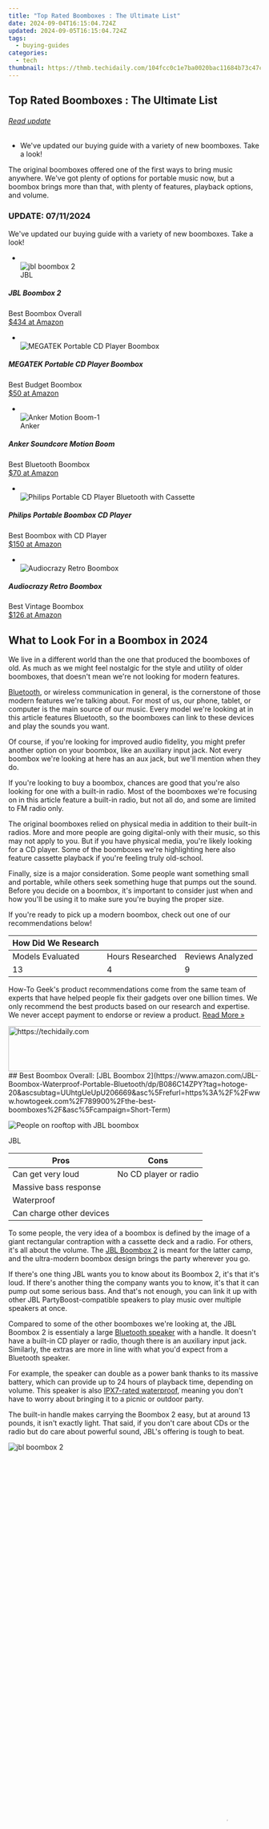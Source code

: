 ```yaml
---
title: "Top Rated Boomboxes : The Ultimate List"
date: 2024-09-04T16:15:04.724Z
updated: 2024-09-05T16:15:04.724Z
tags:
  - buying-guides
categories:
  - tech
thumbnail: https://thmb.techidaily.com/104fcc0c1e7ba0020bac11684b73c47c97661f3e4742e08d1374a286a48bed4c.jpg
---
```


## Top Rated Boomboxes : The Ultimate List

###### [Read update](https://driver-install.techidaily.com/quick-pc-boost-with-free-gb-memory-driver-for-windows/) 

* We've updated our buying guide with a variety of new boomboxes. Take a look!

 The original boomboxes offered one of the first ways to bring music anywhere. We've got plenty of options for portable music now, but a boombox brings more than that, with plenty of features, playback options, and volume.

###  UPDATE: 07/11/2024

 We've updated our buying guide with a variety of new boomboxes. Take a look!

* [](https://www.amazon.com/JBL-Boombox-Waterproof-Portable-Bluetooth/dp/B086C14ZPY?tag=hotoge-20&ascsubtag=UUhtgUeUpU206669&asc%5Frefurl=https%3A%2F%2Fwww.howtogeek.com%2F789900%2Fthe-best-boomboxes%2F&asc%5Fcampaign=Short-Term)  
![jbl boombox 2](https://static1.howtogeekimages.com/wordpress/wp-content/uploads/2023/09/jbl-boombox-2.png)  
JBL  
#####  JBL Boombox 2  
Best Boombox Overall  
[$434 at Amazon](https://www.amazon.com/JBL-Boombox-Waterproof-Portable-Bluetooth/dp/B086C14ZPY?tag=hotoge-20&ascsubtag=UUhtgUeUpU206669&asc%5Frefurl=https%3A%2F%2Fwww.howtogeek.com%2F789900%2Fthe-best-boomboxes%2F&asc%5Fcampaign=Short-Term)
* [](https://www.amazon.com/dp/B087F3GHSW/?tag=hotoge-20&ascsubtag=UUhtgUeUpU206669&asc%5Frefurl=https%3A%2F%2Fwww.howtogeek.com%2F789900%2Fthe-best-boomboxes%2F&asc%5Fcampaign=Short-Term)  
![MEGATEK Portable CD Player Boombox](https://static1.howtogeekimages.com/wordpress/wp-content/uploads/2024/07/megatek-portable-cd-player-boombox.png)  
#####  MEGATEK Portable CD Player Boombox  
Best Budget Boombox  
[$50 at Amazon](https://www.amazon.com/dp/B087F3GHSW/?tag=hotoge-20&ascsubtag=UUhtgUeUpU206669&asc%5Frefurl=https%3A%2F%2Fwww.howtogeek.com%2F789900%2Fthe-best-boomboxes%2F&asc%5Fcampaign=Short-Term)
* [](https://www.amazon.com/Soundcore-Titanium-Technology-Waterproof-Bluetooth/dp/B08LQNL42Z?tag=hotoge-20&ascsubtag=UUhtgUeUpU206669&asc%5Frefurl=https%3A%2F%2Fwww.howtogeek.com%2F789900%2Fthe-best-boomboxes%2F&asc%5Fcampaign=Short-Term)  
![Anker Motion Boom-1](https://static1.howtogeekimages.com/wordpress/wp-content/uploads/2023/09/anker-motion-boom-1.png)  
Anker  
#####  Anker Soundcore Motion Boom  
Best Bluetooth Boombox  
[$70 at Amazon](https://www.amazon.com/Soundcore-Titanium-Technology-Waterproof-Bluetooth/dp/B08LQNL42Z?tag=hotoge-20&ascsubtag=UUhtgUeUpU206669&asc%5Frefurl=https%3A%2F%2Fwww.howtogeek.com%2F789900%2Fthe-best-boomboxes%2F&asc%5Fcampaign=Short-Term)
* [](https://www.amazon.com/Portable-Bluetooth-Cassette-Powerful-Backlight/dp/B0BXBJ3P42?tag=hotoge-20&ascsubtag=UUhtgUeUpU206669&asc%5Frefurl=https%3A%2F%2Fwww.howtogeek.com%2F789900%2Fthe-best-boomboxes%2F&asc%5Fcampaign=Short-Term)  
![Philips Portable CD Player Bluetooth with Cassette](https://static1.howtogeekimages.com/wordpress/wp-content/uploads/2024/07/philips-portable-cd-player-bluetooth-with-cassette.png)  
#####  Philips Portable Boombox CD Player  
Best Boombox with CD Player  
[$150 at Amazon](https://www.amazon.com/Portable-Bluetooth-Cassette-Powerful-Backlight/dp/B0BXBJ3P42?tag=hotoge-20&ascsubtag=UUhtgUeUpU206669&asc%5Frefurl=https%3A%2F%2Fwww.howtogeek.com%2F789900%2Fthe-best-boomboxes%2F&asc%5Fcampaign=Short-Term)
* [](https://www.amazon.com/dp/B09P83CW7B/?tag=hotoge-20&ascsubtag=UUhtgUeUpU206669&asc%5Frefurl=https%3A%2F%2Fwww.howtogeek.com%2F789900%2Fthe-best-boomboxes%2F&asc%5Fcampaign=Short-Term)  
![Audiocrazy Retro Boombox](https://static1.howtogeekimages.com/wordpress/wp-content/uploads/2024/07/audiocrazy-retro-boombox.png)  
#####  Audiocrazy Retro Boombox  
Best Vintage Boombox  
[$126 at Amazon](https://www.amazon.com/dp/B09P83CW7B/?tag=hotoge-20&ascsubtag=UUhtgUeUpU206669&asc%5Frefurl=https%3A%2F%2Fwww.howtogeek.com%2F789900%2Fthe-best-boomboxes%2F&asc%5Fcampaign=Short-Term)

##  What to Look For in a Boombox in 2024

 We live in a different world than the one that produced the boomboxes of old. As much as we might feel nostalgic for the style and utility of older boomboxes, that doesn't mean we're not looking for modern features.

[Bluetooth](https://article-posts.techidaily.com/2024-approved-insta-to-tik-integration-masterclass/), or wireless communication in general, is the cornerstone of those modern features we're talking about. For most of us, our phone, tablet, or computer is the main source of our music. Every model we're looking at in this article features Bluetooth, so the boomboxes can link to these devices and play the sounds you want.

 Of course, if you're looking for improved audio fidelity, you might prefer another option on your boombox, like an auxiliary input jack. Not every boombox we're looking at here has an aux jack, but we'll mention when they do.

 If you're looking to buy a boombox, chances are good that you're also looking for one with a built-in radio. Most of the boomboxes we're focusing on in this article feature a built-in radio, but not all do, and some are limited to FM radio only.

 The original boomboxes relied on physical media in addition to their built-in radios. More and more people are going digital-only with their music, so this may not apply to you. But if you have physical media, you're likely looking for a CD player. Some of the boomboxes we're highlighting here also feature cassette playback if you're feeling truly old-school.

 Finally, size is a major consideration. Some people want something small and portable, while others seek something huge that pumps out the sound. Before you decide on a boombox, it's important to consider just when and how you'll be using it to make sure you're buying the proper size.

 If you're ready to pick up a modern boombox, check out one of our recommendations below!

| **How Did We Research** |                  |                  |
| ----------------------- | ---------------- | ---------------- |
| Models Evaluated        | Hours Researched | Reviews Analyzed |
| 13                      | 4                | 9                |

 How-To Geek's product recommendations come from the same team of experts that have helped people fix their gadgets over one billion times. We only recommend the best products based on our research and expertise. We never accept payment to endorse or review a product. [Read More »](https://win-howtos.techidaily.com/resolving-unresponsive-mousepad-problems-on-windows-systems-windows-7810/) 

<!-- affiliate ads begin -->
<a href="https://aligracehair.sjv.io/c/5597632/1880944/19272" target="_top" id="1880944">
  <img src="//a.impactradius-go.com/display-ad/19272-1880944" border="0" alt="https://techidaily.com" width="728" height="90"/>
</a>
<img height="0" width="0" src="https://aligracehair.sjv.io/i/5597632/1880944/19272" style="position:absolute;visibility:hidden;" border="0" />
<!-- affiliate ads end -->
##  Best Boombox Overall: [JBL Boombox 2](https://www.amazon.com/JBL-Boombox-Waterproof-Portable-Bluetooth/dp/B086C14ZPY?tag=hotoge-20&ascsubtag=UUhtgUeUpU206669&asc%5Frefurl=https%3A%2F%2Fwww.howtogeek.com%2F789900%2Fthe-best-boomboxes%2F&asc%5Fcampaign=Short-Term) 

![People on rooftop with JBL boombox](https://static1.howtogeekimages.com/wordpress/wp-content/uploads/2022/03/jbl-boombox-2.jpg) 

JBL

| Pros                     | Cons                  |
| ------------------------ | --------------------- |
| Can get very loud        | No CD player or radio |
| Massive bass response    |                       |
| Waterproof               |                       |
| Can charge other devices |                       |

 To some people, the very idea of a boombox is defined by the image of a giant rectangular contraption with a cassette deck and a radio. For others, it's all about the volume. The [JBL Boombox 2](https://www.amazon.com/JBL-Boombox-Waterproof-Portable-Bluetooth/dp/B086C14ZPY?tag=hotoge-20&ascsubtag=UUhtgUeUpU206669&asc%5Frefurl=https%3A%2F%2Fwww.howtogeek.com%2F789900%2Fthe-best-boomboxes%2F&asc%5Fcampaign=Short-Term) is meant for the latter camp, and the ultra-modern boombox design brings the party wherever you go.

 If there's one thing JBL wants you to know about its Boombox 2, it's that it's loud. If there's another thing the company wants you to know, it's that it can pump out some serious bass. And that's not enough, you can link it up with other JBL PartyBoost-compatible speakers to play music over multiple speakers at once.

 Compared to some of the other boomboxes we're looking at, the JBL Boombox 2 is essentialy a large [Bluetooth speaker](https://extra-support.techidaily.com/new-photo-perfection-highest-rated-phone-tripods/) with a handle. It doesn't have a built-in CD player or radio, though there is an auxiliary input jack. Similarly, the extras are more in line with what you'd expect from a Bluetooth speaker.

 For example, the speaker can double as a power bank thanks to its massive battery, which can provide up to 24 hours of playback time, depending on volume. This speaker is also [IPX7-rated waterproof](https://android-pokemon-go.techidaily.com/in-2024-how-pgsharp-save-you-from-ban-while-spoofing-pokemon-go-on-tecno-pop-8-drfone-by-drfone-virtual-android/), meaning you don't have to worry about bringing it to a picnic or outdoor party.

 The built-in handle makes carrying the Boombox 2 easy, but at around 13 pounds, it isn't exactly light. That said, if you don't care about CDs or the radio but do care about powerful sound, JBL's offering is tough to beat.

![jbl boombox 2](https://static1.howtogeekimages.com/wordpress/wp-content/uploads/2023/09/jbl-boombox-2.png) 

<!-- affiliate ads begin -->
<span id="1531882">
					<video width="864" height="1536" style="cursor:pointer"
           poster="//a.impactradius-go.com/display-clicktoplayimage/1531882.png"
           onclick="if(!this.playClicked){this.play();this.setAttribute('controls',true);this.playClicked=true;}">
	   <source src="//a.impactradius-go.com/display-ad/16446-1531882">
	   <img src="//a.impactradius-go.com/display-clicktoplayimage/1531882.png" style="border: none; height: 100%; width: 100%; object-fit: contain">
	</video>
	<div style="width:540px;text-align:center"><a href="javascript:window.open(decodeURIComponent('https%3A%2F%2Flaganoo.pxf.io%2Fc%2F5597632%2F1531882%2F16446'), '_blank');void(0);">Click here</a></div>
</span>
<img height="0" width="0" src="https://imp.pxf.io/i/5597632/1531882/16446" style="position:absolute;visibility:hidden;" border="0" />
<!-- affiliate ads end -->
![](https://static1.howtogeekimages.com/wordpresshttps://static0.howtogeekimages.com/wordpress/wp-content/uploads/2024/01/htg-best-of-2024-1.png) 

Best Boombox Overall

#####  JBL Boombox 2

$434 $500 Save $66 

The JBL Boombox 2 has the heart of a Bluetooth speaker and the style of a boombox, bringing the two together to create the ultimate modern boombox.

[$434 at Amazon](https://www.amazon.com/JBL-Boombox-Waterproof-Portable-Bluetooth/dp/B086C14ZPY?tag=hotoge-20&ascsubtag=UUhtgUeUpU206669&asc%5Frefurl=https%3A%2F%2Fwww.howtogeek.com%2F789900%2Fthe-best-boomboxes%2F&asc%5Fcampaign=Short-Term) 

<!-- affiliate ads begin -->
<a href="https://imp.i110150.net/c/5597632/798161/11305" target="_top" id="798161">
  <img src="//a.impactradius-go.com/display-ad/11305-798161" border="0" alt="https://techidaily.com" width="728" height="90"/>
</a>
<img height="0" width="0" src="https://imp.i110150.net/i/5597632/798161/11305" style="position:absolute;visibility:hidden;" border="0" />
<!-- affiliate ads end -->
##  Best Budget Boombox: [MEGATEK Portable CD Player Boombox with FM Radio, Bluetooth, and USB Port](https://www.amazon.com/dp/B087F3GHSW/?tag=hotoge-20&ascsubtag=UUhtgUeUpU206669&asc%5Frefurl=https%3A%2F%2Fwww.howtogeek.com%2F789900%2Fthe-best-boomboxes%2F&asc%5Fcampaign=Short-Term) 

[](https://www.amazon.com/dp/B087F3GHSW/?tag=hotoge-20&ascsubtag=UUhtgUeUpU206669&asc%5Frefurl=https%3A%2F%2Fwww.howtogeek.com%2F789900%2Fthe-best-boomboxes%2F&asc%5Fcampaign=Short-Term)

[![MEGATEK Portable CD Player Boombox](https://static1.howtogeekimages.com/wordpress/wp-content/uploads/2024/07/megatek-portable-cd-player-boombox.jpg)](https://www.amazon.com/dp/B087F3GHSW/?tag=hotoge-20&ascsubtag=UUhtgUeUpU206669&asc%5Frefurl=https%3A%2F%2Fwww.howtogeek.com%2F789900%2Fthe-best-boomboxes%2F&asc%5Fcampaign=Short-Term)

<!-- affiliate ads begin -->
<a href="https://aligracehair.sjv.io/c/5597632/2012434/19272" target="_top" id="2012434">
  <img src="//a.impactradius-go.com/display-ad/19272-2012434" border="0" alt="https://techidaily.com" width="728" height="90"/>
</a>
<img height="0" width="0" src="https://aligracehair.sjv.io/i/5597632/2012434/19272" style="position:absolute;visibility:hidden;" border="0" />
<!-- affiliate ads end -->
[](https://www.amazon.com/dp/B087F3GHSW/?tag=hotoge-20&ascsubtag=UUhtgUeUpU206669&asc%5Frefurl=https%3A%2F%2Fwww.howtogeek.com%2F789900%2Fthe-best-boomboxes%2F&asc%5Fcampaign=Short-Term) 

| Pros                               | Cons                     |
| ---------------------------------- | ------------------------ |
| Packed with features for the price | Radio limited to FM only |
| Features five onboard EQ options   |                          |
| Comes in three color varieties     |                          |

 While parts have generally come down in price over the years, the sheer feature sets packed into budget boomboxes have grown in the past few years. For example, the [MEGATEK Portable CD Player Boombox](https://www.amazon.com/dp/B087F3GHSW/?tag=hotoge-20&ascsubtag=UUhtgUeUpU206669&asc%5Frefurl=https%3A%2F%2Fwww.howtogeek.com%2F789900%2Fthe-best-boomboxes%2F&asc%5Fcampaign=Short-Term) features typical boombox mainstays, but also several other useful ways to connect and listen.

 To start, you get a CD player and FM radio, both key features of a more traditional boombox. While the radio's FM limitation is somewhat disappointing, the CD player makes up for it. This model can also play MP3 CDs, which lets you pack much more music onto a single disc, perfect for playlists or even audiobooks.

 That said, if you prefer more modern forms of connectivity, you’ll find them here as well. The boombox features Bluetooth input, letting you pair your phone or another device. It also features USB playback, letting you easily play media from a flash drive. The boombox also features an aux-in for wired connectivity.

 This is a smaller, more portable boombox, meaning the speakers are three inches in diameter. Still, they’re stereo, and you get a built-in EQ with five presets to tune the music to your liking. The MEGATEK also features a headphone out port.

 For power, you’ll need three [C batteries](https://www.amazon.com/AmazonBasics-Rechargeable-Batteries-5000mAh-4-Pack/dp/B07PHCVSSS?th=1&tag=hotoge-20&ascsubtag=UUhtgUeUpU206669&asc%5Frefurl=https%3A%2F%2Fwww.howtogeek.com%2F789900%2Fthe-best-boomboxes%2F&asc%5Fcampaign=Short-Term), or you can plug in the included AC cable. The MEGATEK Portable CD Player Boombox comes in three colors: black, [Blue Jay](https://www.amazon.com/dp/B0BHQT1D1P/?tag=hotoge-20&ascsubtag=UUhtgUeUpU206669&asc%5Frefurl=https%3A%2F%2Fwww.howtogeek.com%2F789900%2Fthe-best-boomboxes%2F&asc%5Fcampaign=Short-Term), and [Cherry](https://www.amazon.com/dp/B09XDTBN3P/?tag=hotoge-20&ascsubtag=UUhtgUeUpU206669&asc%5Frefurl=https%3A%2F%2Fwww.howtogeek.com%2F789900%2Fthe-best-boomboxes%2F&asc%5Fcampaign=Short-Term).

![MEGATEK Portable CD Player Boombox](https://static1.howtogeekimages.com/wordpress/wp-content/uploads/2024/07/megatek-portable-cd-player-boombox.png) 

![](https://static1.howtogeekimages.com/wordpresshttps://static0.howtogeekimages.com/wordpress/wp-content/uploads/2024/01/htg-best-of-2024-1.png) 

Best Budget Boombox

#####  MEGATEK Portable CD Player Boombox

$50 $60 Save $10 

The MEGATEK Portable CD Player Boombox is packed with features considering the bargain price, complete with a CD player, FM radio, Bluetooth, and USB playback. Plus, it features five onboard EQ presets and comes in three different colors.

[$50 at Amazon](https://www.amazon.com/dp/B087F3GHSW/?tag=hotoge-20&ascsubtag=UUhtgUeUpU206669&asc%5Frefurl=https%3A%2F%2Fwww.howtogeek.com%2F789900%2Fthe-best-boomboxes%2F&asc%5Fcampaign=Short-Term) 

##  Best Bluetooth Boombox: [Anker Soundcore Motion Boom](https://www.amazon.com/Soundcore-Titanium-Technology-Waterproof-Bluetooth/dp/B08LQNL42Z?tag=hotoge-20&ascsubtag=UUhtgUeUpU206669&asc%5Frefurl=https%3A%2F%2Fwww.howtogeek.com%2F789900%2Fthe-best-boomboxes%2F&asc%5Fcampaign=Short-Term) 

![Anker Soundcore on top of rock](https://static1.howtogeekimages.com/wordpress/wp-content/uploads/2022/03/anker-soundcore.jpg) 

Anker

| Pros                          | Cons                                       |
| ----------------------------- | ------------------------------------------ |
| Spacious stereo sound         | Smaller size means a somewhat lower volume |
| Excellent bass response       |                                            |
| Waterproof and floats         |                                            |
| Lightweight and easy to carry |                                            |

 If you like the idea of a modern-style boombox, like our best overall pick, but don't want to pay the premium price, the [Anker Soundcore Motion Boom](https://www.amazon.com/Soundcore-Titanium-Technology-Waterproof-Bluetooth/dp/B08LQNL42Z?tag=hotoge-20&ascsubtag=UUhtgUeUpU206669&asc%5Frefurl=https%3A%2F%2Fwww.howtogeek.com%2F789900%2Fthe-best-boomboxes%2F&asc%5Fcampaign=Short-Term) is a fantastic alternative. It offers much of the same potential for volume and room-shaking bass but at a price that's much easier to swallow.

 Like the [JBL Boombox 2](https://www.amazon.com/JBL-Boombox-Waterproof-Portable-Bluetooth/dp/B086C14ZPY?tag=hotoge-20&ascsubtag=UUhtgUeUpU206669&asc%5Frefurl=https%3A%2F%2Fwww.howtogeek.com%2F789900%2Fthe-best-boomboxes%2F&asc%5Fcampaign=Short-Term), the Anker Soundcore Motion Boom is a boombox evolved from a Bluetooth speaker. In addition to stereo sound, Anker boasts that this speaker's titanium driver diaphragm provides bass you can feel and clarity up to frequencies that you can't even hear.

 The Anker Soundcore Motion Boom is meant to go anywhere with you, thanks to its IPX7-rated waterproof design. This speaker will also float, meaning you can feel safe when you bring it to a pool party, even if the boombox happens to take a dive.

 You can make sure that the party keeps going, too. Anker claims that the 10,000 mAh battery in the Soundcore Motion Boom can keep the music playing for up to 24 hours. This will vary with volume, but it's still impressive.

 While this is a smaller speaker than JBL's similar boombox, that also means it's significantly lighter. At a little over four pounds, it's easy to carry wherever you may be headed. If you're looking for a quality boombox that doesn't have a CD player, Anker's option is one of your best bets that won't break the bank.

![Anker Motion Boom-1](https://static1.howtogeekimages.com/wordpress/wp-content/uploads/2023/09/anker-motion-boom-1.png) 

![](https://static1.howtogeekimages.com/wordpresshttps://static0.howtogeekimages.com/wordpress/wp-content/uploads/2024/01/htg-best-of-2024-1.png) 

<!-- affiliate ads begin -->
<span id="1983473">
					<video width="576" height="240" style="cursor:pointer"
           poster="//a.impactradius-go.com/display-clicktoplayimage/1983473.png"
           onclick="if(!this.playClicked){this.play();this.setAttribute('controls',true);this.playClicked=true;}">
	   <source src="//a.impactradius-go.com/display-ad/22993-1983473">
	   <img src="//a.impactradius-go.com/display-clicktoplayimage/1983473.png" style="border: none; height: 100%; width: 100%; object-fit: contain">
	</video>
	<div style="width:360px;text-align:center"><a href="javascript:window.open(decodeURIComponent('https%3A%2F%2Fhomestyler.sjv.io%2Fc%2F5597632%2F1983473%2F22993'), '_blank');void(0);">Click here</a></div>
</span>
<img height="0" width="0" src="https://imp.pxf.io/i/5597632/1983473/22993" style="position:absolute;visibility:hidden;" border="0" />
<!-- affiliate ads end -->
Best Bluetooth Boombox

#####  Anker Soundcore Motion Boom

$70 $110 Save $40 

The Anker Soundcore Motion Boom offers the same build and functions as more expensive Bluetooth boomboxes in a lower-priced package that's still packed with features.

[$70 at Amazon](https://www.amazon.com/Soundcore-Titanium-Technology-Waterproof-Bluetooth/dp/B08LQNL42Z?tag=hotoge-20&ascsubtag=UUhtgUeUpU206669&asc%5Frefurl=https%3A%2F%2Fwww.howtogeek.com%2F789900%2Fthe-best-boomboxes%2F&asc%5Fcampaign=Short-Term) 

##  Best Boombox with CD Player: [Philips Portable CD Player Bluetooth Boombox with Cassette](https://www.amazon.com/Portable-Bluetooth-Cassette-Powerful-Backlight/dp/B0BXBJ3P42/?tag=hotoge-20&ascsubtag=UUhtgUeUpU206669&asc%5Frefurl=https%3A%2F%2Fwww.howtogeek.com%2F789900%2Fthe-best-boomboxes%2F&asc%5Fcampaign=Short-Term) 

[](https://www.amazon.com/Portable-Bluetooth-Cassette-Powerful-Backlight/dp/B0BXBJ3P42/?tag=hotoge-20&ascsubtag=UUhtgUeUpU206669&asc%5Frefurl=https%3A%2F%2Fwww.howtogeek.com%2F789900%2Fthe-best-boomboxes%2F&asc%5Fcampaign=Short-Term)

[![Philips Portable CD Player Bluetooth with Cassette](https://static1.howtogeekimages.com/wordpress/wp-content/uploads/2024/07/philips-portable-cd-player-bluetooth-with-cassette.jpg)](https://www.amazon.com/Portable-Bluetooth-Cassette-Powerful-Backlight/dp/B0BXBJ3P42/?tag=hotoge-20&ascsubtag=UUhtgUeUpU206669&asc%5Frefurl=https%3A%2F%2Fwww.howtogeek.com%2F789900%2Fthe-best-boomboxes%2F&asc%5Fcampaign=Short-Term)

<!-- affiliate ads begin -->
<span id="1975503">
					<video width="128" height="480" style="cursor:pointer"
           poster="//a.impactradius-go.com/display-clicktoplayimage/1975503.png"
           onclick="if(!this.playClicked){this.play();this.setAttribute('controls',true);this.playClicked=true;}">
	   <source src="//a.impactradius-go.com/display-ad/22993-1975503">
	   <img src="//a.impactradius-go.com/display-clicktoplayimage/1975503.png" style="border: none; height: 100%; width: 100%; object-fit: contain">
	</video>
	<div style="width:80px;text-align:center"><a href="javascript:window.open(decodeURIComponent('https%3A%2F%2Fhomestyler.sjv.io%2Fc%2F5597632%2F1975503%2F22993'), '_blank');void(0);">Click here</a></div>
</span>
<img height="0" width="0" src="https://imp.pxf.io/i/5597632/1975503/22993" style="position:absolute;visibility:hidden;" border="0" />
<!-- affiliate ads end -->
[](https://www.amazon.com/Portable-Bluetooth-Cassette-Powerful-Backlight/dp/B0BXBJ3P42/?tag=hotoge-20&ascsubtag=UUhtgUeUpU206669&asc%5Frefurl=https%3A%2F%2Fwww.howtogeek.com%2F789900%2Fthe-best-boomboxes%2F&asc%5Fcampaign=Short-Term) 

| Pros                                 | Cons             |
| ------------------------------------ | ---------------- |
| Features CD player and cassette deck | No USB recording |
| Bluetooth and USB playback support   |                  |
| Bass boost for increased low end     |                  |
| Included remote is useful            |                  |

 Philips may not be the first name that comes to mind when you imagine a boombox, but the company has been making them since the 1970s. While the form factor hasn't changed much, the style and features of the [Philips Portable CD Player](https://www.amazon.com/Portable-Bluetooth-Cassette-Powerful-Backlight/dp/B0BXBJ3P42/?tag=hotoge-20&ascsubtag=UUhtgUeUpU206669&asc%5Frefurl=https%3A%2F%2Fwww.howtogeek.com%2F789900%2Fthe-best-boomboxes%2F&asc%5Fcampaign=Short-Term) show how far the humble boombox has come over the years.

 As a glance at the front reveals, the Philips offers nearly anything you'll likely look for in a modern boombox. You have the advertised CD player, but also a built-in cassette deck and FM radio, complete with 30 memory presets. Beyond these traditional features, you'll find some more modern touches as well.

 Like many boomboxes available these days, the Philips features a USB port for playing back files from portable storage, with a maximum supported capacity of 128GB. You also get Bluetooth connectivity for playing music from your phone, tablet, or computer. In a feature you won't find in every boombox, this model has a remote to let you skip songs and adjust volume without standing next to the controls.

 For connecting players that don't have Bluetooth, you get a 3.5mm auxiliary input jack, and Philips even included a cable. You also get another 3.5mm jack for the headphone output. That said, don't forget about the speakers built into the boombox when you want to crank the volume, complete with a bass boost to enhance the low end.

 If you want to keep the Philips Portable CD Player portable, you'll need six [D batteries](https://www.amazon.com/Amazon-Basics-All-Purpose-Alkaline-Batteries/dp/B00MH4QKP6?tag=hotoge-20&ascsubtag=UUhtgUeUpU206669&asc%5Frefurl=https%3A%2F%2Fwww.howtogeek.com%2F789900%2Fthe-best-boomboxes%2F&asc%5Fcampaign=Short-Term). That said, for home listening, you can plug into AC power, but you'll still need a single AAA battery for the remote. The boombox is available in black/blue or black/red color options.

![Philips Portable CD Player Bluetooth with Cassette](https://static1.howtogeekimages.com/wordpress/wp-content/uploads/2024/07/philips-portable-cd-player-bluetooth-with-cassette.png) 

<!-- affiliate ads begin -->
<span id="1936838">
					<video width="374" height="48" style="cursor:pointer"
           poster="//a.impactradius-go.com/display-clicktoplayimage/1936838.png"
           onclick="if(!this.playClicked){this.play();this.setAttribute('controls',true);this.playClicked=true;}">
	   <source src="//a.impactradius-go.com/display-ad/18409-1936838">
	   <img src="//a.impactradius-go.com/display-clicktoplayimage/1936838.png" style="border: none; height: 100%; width: 100%; object-fit: contain">
	</video>
	<div style="width:234px;text-align:center"><a href="javascript:window.open(decodeURIComponent('https%3A%2F%2Fcoinrule.sjv.io%2Fc%2F5597632%2F1936838%2F18409'), '_blank');void(0);">Click here</a></div>
</span>
<img height="0" width="0" src="https://imp.pxf.io/i/5597632/1936838/18409" style="position:absolute;visibility:hidden;" border="0" />
<!-- affiliate ads end -->
![](https://static1.howtogeekimages.com/wordpresshttps://static0.howtogeekimages.com/wordpress/wp-content/uploads/2024/01/htg-best-of-2024-1.png) 

<!-- affiliate ads begin -->
<a href="https://appsumo.8odi.net/c/5597632/2118320/7443" target="_top" id="2118320">
  <img src="//a.impactradius-go.com/display-ad/7443-2118320" border="0" alt="https://techidaily.com" width="728" height="90"/>
</a>
<img height="0" width="0" src="https://appsumo.8odi.net/i/5597632/2118320/7443" style="position:absolute;visibility:hidden;" border="0" />
<!-- affiliate ads end -->
Best Boombox with CD Player

#####  Philips Portable Boombox CD Player

$150 $165 Save $15 

The Philips Portable CD Player Boombox takes the company's years of experience with the boombox format and adds plenty of modern connectivity and features. Playback from CD, cassette, USB, or Bluetooth, all while kicking back and controlling everything with the included remote.  
  
[$150 at Amazon](https://www.amazon.com/Portable-Bluetooth-Cassette-Powerful-Backlight/dp/B0BXBJ3P42?tag=hotoge-20&ascsubtag=UUhtgUeUpU206669&asc%5Frefurl=https%3A%2F%2Fwww.howtogeek.com%2F789900%2Fthe-best-boomboxes%2F&asc%5Fcampaign=Short-Term) 

##  Best Vintage Boombox: [Audiocrazy Retro Boombox](https://www.amazon.com/dp/B09P83CW7B/?tag=hotoge-20&ascsubtag=UUhtgUeUpU206669&asc%5Frefurl=https%3A%2F%2Fwww.howtogeek.com%2F789900%2Fthe-best-boomboxes%2F&asc%5Fcampaign=Short-Term) 

[](https://www.amazon.com/dp/B09P83CW7B/?tag=hotoge-20&ascsubtag=UUhtgUeUpU206669&asc%5Frefurl=https%3A%2F%2Fwww.howtogeek.com%2F789900%2Fthe-best-boomboxes%2F&asc%5Fcampaign=Short-Term)

[![Audiocrazy Retro Boombox](https://static1.howtogeekimages.com/wordpress/wp-content/uploads/2024/07/audiocrazy-retro-boombox.jpg)](https://www.amazon.com/dp/B09P83CW7B/?tag=hotoge-20&ascsubtag=UUhtgUeUpU206669&asc%5Frefurl=https%3A%2F%2Fwww.howtogeek.com%2F789900%2Fthe-best-boomboxes%2F&asc%5Fcampaign=Short-Term)

[](https://www.amazon.com/dp/B09P83CW7B/?tag=hotoge-20&ascsubtag=UUhtgUeUpU206669&asc%5Frefurl=https%3A%2F%2Fwww.howtogeek.com%2F789900%2Fthe-best-boomboxes%2F&asc%5Fcampaign=Short-Term) 

| Pros                                          | Cons         |
| --------------------------------------------- | ------------ |
| Great throwback aesthetic                     | No CD player |
| Onboard cassette deck lets you create mixtape |              |
| Records to USB or cassette                    |              |
| Comes with a rechargeable battery             |              |

 If you don't think the other boomboxes on this list look _quite_ right, you may have a specific aesthetic in mind. In that case, you might like the [Audiocrazy Retro Boombox](https://www.amazon.com/dp/B09P83CW7B/?tag=hotoge-20&ascsubtag=UUhtgUeUpU206669&asc%5Frefurl=https%3A%2F%2Fwww.howtogeek.com%2F789900%2Fthe-best-boomboxes%2F&asc%5Fcampaign=Short-Term), which is inspired by boomboxes of yesteryear but also comes with smart modern connectivity.

 From the slide-style radio dial to the big, plastic, chunky buttons on top, this boombox is dripping with vintage style. Audiocrazy has even added features you’d typically never expect to see on a boombox, like old-school VU meters instead of LED lights showing the playback volume.

 The radio we’ve already mentioned, but what would a retro boombox be without a cassette deck? Don’t worry, you get one here, as well as a 3.5mm auxiliary input. If you’ve got a bunch of music files to play, the boombox supports playback from USB drives, or you can pair your phone via Bluetooth and listen that way.

 Interestingly enough, the Audiocrazy has rather flexible routing when it comes to recording. You can record from the onboard tape deck or radio to USB for ease of digital capture. On the other hand, if you’d rather travel a bit back in time, you can record from USB or Bluetooth directly onto the cassette deck to make your own mixtapes.

 When it comes to power, Audiocrazy’s Retro Boombox offers plenty of options. It comes with a 2,500mAh rechargeable battery, but you can also supply your own batteries as backups. If you’re using the boombox at home or anywhere else near a handy outlet, you can also plug it in with the included AC power plug.

![Audiocrazy Retro Boombox](https://static1.howtogeekimages.com/wordpress/wp-content/uploads/2024/07/audiocrazy-retro-boombox.png) 

<!-- affiliate ads begin -->
<a href="https://appsumo.8odi.net/c/5597632/2037475/7443" target="_top" id="2037475">
  <img src="//a.impactradius-go.com/display-ad/7443-2037475" border="0" alt="https://techidaily.com" width="728" height="90"/>
</a>
<img height="0" width="0" src="https://appsumo.8odi.net/i/5597632/2037475/7443" style="position:absolute;visibility:hidden;" border="0" />
<!-- affiliate ads end -->
![](https://static1.howtogeekimages.com/wordpresshttps://static0.howtogeekimages.com/wordpress/wp-content/uploads/2024/01/htg-best-of-2024-1.png) 

<!-- affiliate ads begin -->
<a href="https://appsumo.8odi.net/c/5597632/2037359/7443" target="_top" id="2037359">
  <img src="//a.impactradius-go.com/display-ad/7443-2037359" border="0" alt="https://techidaily.com" width="728" height="90"/>
</a>
<img height="0" width="0" src="https://appsumo.8odi.net/i/5597632/2037359/7443" style="position:absolute;visibility:hidden;" border="0" />
<!-- affiliate ads end -->
Best Vintage Boombox

#####  Audiocrazy Retro Boombox

$126 $140 Save $14 

The Audiocrazy Retro Boombox might have a vintage look, but it's connectivity is decidedly modern. Sure, you can create mixtapes with the onboard cassette deck, but you can also use it as a Bluetooth speaker and even record from cassette or the radio to USB.

[$126 at Amazon](https://www.amazon.com/dp/B09P83CW7B/?tag=hotoge-20&ascsubtag=UUhtgUeUpU206669&asc%5Frefurl=https%3A%2F%2Fwww.howtogeek.com%2F789900%2Fthe-best-boomboxes%2F&asc%5Fcampaign=Short-Term)

<ins class="adsbygoogle"
     style="display:block"
     data-ad-format="autorelaxed"
     data-ad-client="ca-pub-7571918770474297"
     data-ad-slot="1223367746"></ins>



<ins class="adsbygoogle"
     style="display:block"
     data-ad-client="ca-pub-7571918770474297"
     data-ad-slot="8358498916"
     data-ad-format="auto"
     data-full-width-responsive="true"></ins>

<span class="atpl-alsoreadstyle">Also read:</span>
<div><ul>
<li><a href="https://screen-mirroring-recording.techidaily.com/new-2024-approved-spectacular-mini-houses-you-cant-miss-in-mc/"><u>[New] 2024 Approved  Spectacular Mini-Houses You Can't Miss in MC</u></a></li>
<li><a href="https://remote-screen-capture.techidaily.com/new-a-beginners-pathway-to-iphone-audio-memos/"><u>[New] A Beginner's Pathway to iPhone Audio Memos</u></a></li>
<li><a href="https://screen-activity-recording.techidaily.com/new-in-2024-optimal-8-capture-tools-without-delay/"><u>[New] In 2024, Optimal 8 Capture Tools Without Delay</u></a></li>
<li><a href="https://fox-http.techidaily.com/new-the-reverse-trick-in-android-filmmaking-for-2024/"><u>[New] The Reverse Trick in Android Filmmaking for 2024</u></a></li>
<li><a href="https://tiktok-clips.techidaily.com/updated-formulating-a-heartfelt-tiktok-epilogue/"><u>[Updated] Formulating a Heartfelt TikTok Epilogue</u></a></li>
<li><a href="https://instagram-videos.techidaily.com/updated-in-2024-becoming-an-ig-star-essential-management-tools-reviewed/"><u>[Updated] In 2024, Becoming an IG Star  Essential Management Tools Reviewed</u></a></li>
<li><a href="https://facebook-video-recording.techidaily.com/updated-in-2024-capturing-and-saving-your-favorite-facebook-stories-pcmobile/"><u>[Updated] In 2024, Capturing & Saving Your Favorite Facebook Stories (PC/Mobile)</u></a></li>
<li><a href="https://fox-friendly.techidaily.com/updated-in-2024-the-ultimate-guide-to-free-video-editing-and-effects-sites/"><u>[Updated] In 2024, The Ultimate Guide to Free Video Editing and Effects Sites</u></a></li>
<li><a href="https://screen-sharing-recording.techidaily.com/updated-screencapturegooglemeet-iphone-and-android-methods-for-2024/"><u>[Updated] ScreenCaptureGoogleMeet  IPhone and Android Methods for 2024</u></a></li>
<li><a href="https://some-knowledge.techidaily.com/2024-approved-illuminating-photography-with-dynamic-mosaic-creations/"><u>2024 Approved  Illuminating Photography with Dynamic Mosaic Creations</u></a></li>
<li><a href="https://fox-friendly.techidaily.com/2024-approved-immersive-futures-the-essence-of-vr-ar-and-mr/"><u>2024 Approved  Immersive Futures  The Essence of VR, AR, & MR</u></a></li>
<li><a href="https://buynow-help.techidaily.com/2024s-most-effective-mobile-signal-amplifiers-your-comprehensive-guide/"><u>2024'S Most Effective Mobile Signal Amplifiers: Your Comprehensive Guide</u></a></li>
<li><a href="https://buynow-help.techidaily.com/2024s-top-netgear-routers-ranked-find-your-perfect-home-wifi-solution-today/"><u>2024'S Top Netgear Routers Ranked: Find Your Perfect Home WiFi Solution Today!</u></a></li>
<li><a href="https://buynow-help.techidaily.com/acurites-model-01036m-weather-station-reviewed-hassle-free-installation-and-reliable-construction-insights/"><u>AcuRite's Model 01036M Weather Station Reviewed: Hassle-Free Installation & Reliable Construction Insights</u></a></li>
<li><a href="https://buynow-help.techidaily.com/apple-vision-pro-assessment-are-its-features-worth-it/"><u>Apple Vision Pro Assessment: Are Its Features Worth It?</u></a></li>
<li><a href="https://buynow-help.techidaily.com/asus-zephyrus-g14-analysis-ultimate-performance-meets-portability/"><u>Asus Zephyrus G14 Analysis: Ultimate Performance Meets Portability</u></a></li>
<li><a href="https://buynow-help.techidaily.com/caixuns-value-proposition-delving-into-its-75-inch-4k-capable-android-tv-for-cost-conscious-buyers/"><u>Caixun's Value Proposition: Delving Into Its 75-Inch, 4K Capable Android TV for Cost-Conscious Buyers</u></a></li>
<li><a href="https://buynow-help.techidaily.com/comprehensive-analysis-of-the-stylish-dell-alienware-aurora-r9-for-gamers/"><u>Comprehensive Analysis of the Stylish Dell Alienware Aurora R9 for Gamers</u></a></li>
<li><a href="https://buynow-help.techidaily.com/comprehensive-clearstream-2v-hd-tv-antenna-review-stunning-outdoorindoor-functionality-in-an-eye-catching-design/"><u>Comprehensive ClearStream 2V HD TV Antenna Review: Stunning Outdoor/Indoor Functionality in an Eye-Catching Design</u></a></li>
<li><a href="https://buynow-help.techidaily.com/comprehensive-test-of-the-poweradd-pilot-pro2-the-ultimate-battery-bank-for-your-tech-devices/"><u>Comprehensive Test of the POWERADD Pilot Pro2: The Ultimate Battery Bank for Your Tech Devices</u></a></li>
<li><a href="https://buynow-help.techidaily.com/discover-the-top-performing-bluetooth-phones-of-2024/"><u>Discover the Top Performing Bluetooth Phones of 2024</u></a></li>
<li><a href="https://fake-location.techidaily.com/dose-life360-notify-me-when-someone-checks-my-location-on-vivo-v29-drfone-by-drfone-virtual-android/"><u>Dose Life360 Notify Me When Someone Checks My Location On Vivo V29? | Dr.fone</u></a></li>
<li><a href="https://buynow-help.techidaily.com/eero-pro-router-range-review-achieving-impeccable-internet-access-throughout-your-residence/"><u>Eero Pro Router Range Review: Achieving Impeccable Internet Access Throughout Your Residence</u></a></li>
<li><a href="https://buynow-help.techidaily.com/elevate-your-esports-rig-an-expert-review-of-an-advanced-apc-uninterruptible-power-supply/"><u>Elevate Your Esports Rig: An Expert Review of an Advanced APC Uninterruptible Power Supply</u></a></li>
<li><a href="https://buynow-help.techidaily.com/experience-cutting-edge-technology-without-overspending-on-an-lg-24lh4830-smart-tv/"><u>Experience Cutting-Edge Technology Without Overspending on an LG 24LH4830 Smart TV</u></a></li>
<li><a href="https://buynow-help.techidaily.com/expert-analysis-the-ultimate-guide-to-the-high-performance-xbox-series-x/"><u>Expert Analysis: The Ultimate Guide to the High-Performance Xbox Series X</u></a></li>
<li><a href="https://buynow-help.techidaily.com/explore-elite-linkedin-learning-courses-curated-success/"><u>Explore Elite LinkedIn Learning Courses Curated Success</u></a></li>
<li><a href="https://mondly-stories.techidaily.com/from-fumbling-to-fluency-the-learning-curve/"><u>From Fumbling To Fluency - The Learning Curve</u></a></li>
<li><a href="https://buynow-help.techidaily.com/hands-on-experience-with-top-notch-dell-monitor-premium-anc-earphones-and-high-definition-camera/"><u>Hands-On Experience with Top-Notch Dell Monitor, Premium ANC Earphones, & High Definition Camera</u></a></li>
<li><a href="https://buynow-help.techidaily.com/head-to-head-showdown-apple-tv-4k-stacked-against-roku-ultra/"><u>Head-to-Head Showdown: Apple TV 4K Stacked Against Roku Ultra</u></a></li>
<li><a href="https://twitter-videos.techidaily.com/how-to-convert-twitter-videos-to-gifs-in-2024/"><u>How To Convert Twitter Videos To GIFS, In 2024</u></a></li>
<li><a href="https://buynow-help.techidaily.com/how-to-review-and-edit-web-pages-pre-upload-for-a-flawless-launch/"><u>How To Review and Edit Web Pages Pre-Upload for a Flawless Launch</u></a></li>
<li><a href="https://android-transfer.techidaily.com/how-to-transfer-videos-from-samsung-galaxy-a15-5g-to-ipad-drfone-by-drfone-transfer-from-android-transfer-from-android/"><u>How to Transfer Videos from Samsung Galaxy A15 5G to iPad | Dr.fone</u></a></li>
<li><a href="https://tech-hub.techidaily.com/how-will-artificial-intelligence-impact-mental-wellness-enhancing-support-systems/"><u>How Will Artificial Intelligence Impact Mental Wellness: Enhancing Support Systems</u></a></li>
<li><a href="https://buynow-help.techidaily.com/huawei-mediapad-m5-a-cutting-edge-tablet-for-exceptional-sight-and-sound-performance/"><u>Huawei MediaPad M5: A Cutting-Edge Tablet for Exceptional Sight and Sound Performance</u></a></li>
<li><a href="https://android-location-track.techidaily.com/in-2024-2-ways-to-monitor-motorola-edge-40-neo-activity-drfone-by-drfone-virtual-android/"><u>In 2024, 2 Ways to Monitor Motorola Edge 40 Neo Activity | Dr.fone</u></a></li>
<li><a href="https://review-topics.techidaily.com/in-2024-dose-life360-notify-me-when-someone-checks-my-location-on-vivo-s18-drfone-by-drfone-virtual-android/"><u>In 2024, Dose Life360 Notify Me When Someone Checks My Location On Vivo S18? | Dr.fone</u></a></li>
<li><a href="https://android-location-track.techidaily.com/in-2024-top-5-tracking-apps-to-track-infinix-zero-5g-2023-turbo-without-them-knowing-drfone-by-drfone-virtual-android/"><u>In 2024, Top 5 Tracking Apps to Track Infinix Zero 5G 2023 Turbo without Them Knowing | Dr.fone</u></a></li>
<li><a href="https://sim-unlock.techidaily.com/in-2024-ways-to-find-unlocking-codes-for-samsung-galaxy-f04-phones-by-drfone-android/"><u>In 2024, Ways To Find Unlocking Codes For Samsung Galaxy F04 Phones</u></a></li>
<li><a href="https://buynow-help.techidaily.com/in-depth-look-at-the-hp-stream-14-economical-windows-notebook-and-its-limitations/"><u>In Depth Look at the HP Stream 14 - Economical Windows Notebook & Its Limitations</u></a></li>
<li><a href="https://buynow-help.techidaily.com/in-depth-analysis-of-the-samsung-galaxy-tab-s5e-premium-features-at-your-fingertips/"><u>In-Depth Analysis of the Samsung Galaxy Tab S5e: Premium Features at Your Fingertips</u></a></li>
<li><a href="https://buynow-help.techidaily.com/inexpensive-camera-photo-quality-vs-frustrating-nikon-a10-ui/"><u>Inexpensive Camera - Photo Quality Vs. Frustrating Nikon A10 UI</u></a></li>
<li><a href="https://buynow-help.techidaily.com/is-the-oneplus-8t-a-speedy-phenomenon-or-hindered-by-patchy-photography-an-in-depth-review/"><u>Is the OnePlus 8T a Speedy Phenomenon or Hindered by Patchy Photography? An In-Depth Review</u></a></li>
<li><a href="https://extra-approaches.techidaily.com/laughter-logic-lab-for-2024/"><u>Laughter Logic Lab for 2024</u></a></li>
<li><a href="https://facebook-video-content.techidaily.com/leveraging-facebook-best-practices-for-360-videos-for-2024/"><u>Leveraging Facebook  Best Practices for 360 Videos for 2024</u></a></li>
<li><a href="https://buynow-help.techidaily.com/mastering-long-range-routers-discover-the-most-efficient-models-on-the-market/"><u>Mastering Long-Range Routers : Discover the Most Efficient Models on the Market</u></a></li>
<li><a href="https://buynow-help.techidaily.com/neighborville-showdown-a-hilarious-critique-of-plants-vs-zombies/"><u>Neighborville Showdown: A Hilarious Critique of Plants Vs. Zombies</u></a></li>
<li><a href="https://voice-adjusting.techidaily.com/new-2024-approved-unveiling-the-secrets-a-guide-to-7-exceptional-transition-audio-files-complimentary/"><u>New 2024 Approved Unveiling the Secrets A Guide to 7 Exceptional Transition Audio Files (Complimentary)</u></a></li>
<li><a href="https://win-blog.techidaily.com/1722998864296-persistently-unresponsive-heres-how-to-fix-the-latest-freezing-issues-in-new-world/"><u>Persistently Unresponsive? Here's How to Fix the Latest Freezing Issues in New World</u></a></li>
<li><a href="https://buynow-help.techidaily.com/photography-made-simple-with-the-prime-amazon-basics-tripod/"><u>Photography Made Simple with the Prime Amazon Basics Tripod</u></a></li>
<li><a href="https://buynow-help.techidaily.com/premium-face-off-comparing-the-ipad-air-n-4-and-samsung-galaxy-tab-s7plus/"><u>Premium Face-Off: Comparing the iPad Air N 4 and Samsung Galaxy Tab S7+</u></a></li>
<li><a href="https://windows11.techidaily.com/reverting-back-to-legacy-window-explorer/"><u>Reverting Back to Legacy Window Explorer</u></a></li>
<li><a href="https://buynow-help.techidaily.com/review-of-the-elder-scrolls-v-skyrim-why-its-a-must-have-for-switch-gamers/"><u>Review of The Elder Scrolls V: Skyrim - Why It's a Must-Have for Switch Gamers</u></a></li>
<li><a href="https://buynow-help.techidaily.com/sunbritetvs-indestructible-55-inch-4k-ultra-hd-for-your-outdoor-entertainment-space-vivid-visuals-superior-durability/"><u>SunBriteTV's Indestructible 55-Inch 4K Ultra HD for Your Outdoor Entertainment Space: Vivid Visuals, Superior Durability</u></a></li>
<li><a href="https://buynow-help.techidaily.com/taking-e-readers-to-the-next-level-expert-insights-on-amazons-2018-kindle-paperwhite/"><u>Taking E-Readers to the Next Level: Expert Insights on Amazon's 2018 Kindle Paperwhite</u></a></li>
<li><a href="https://buynow-help.techidaily.com/the-eloquent-engineers-guide-to-cars/"><u>The Eloquent Engineer’s Guide to Cars</u></a></li>
<li><a href="https://buynow-help.techidaily.com/things-to-consider-before-buying-a-video-capture-device/"><u>Things to Consider Before Buying a Video Capture Device</u></a></li>
<li><a href="https://extra-information.techidaily.com/top-10-must-knows-before-elevating-systems/"><u>Top 10 Must-Knows Before Elevating Systems</u></a></li>
<li><a href="https://some-tips.techidaily.com/top-5-zero-price-screen-capture-software-for-windows-10-users-for-2024/"><u>Top 5 Zero Price Screen Capture Software for Windows 10 Users for 2024</u></a></li>
<li><a href="https://buynow-help.techidaily.com/top-performance-review-for-garmin-forerunner-945-the-premier-gps-smartwatch-for-fitness-enthusiasts/"><u>Top Performance Review for Garmin Forerunner 945: The Premier GPS Smartwatch for Fitness Enthusiasts</u></a></li>
<li><a href="https://buynow-help.techidaily.com/ultimate-guide-to-singing-machine-sml385btbk-hands-free-user-friendly-karaoke-experience/"><u>Ultimate Guide to Singing Machine SML385BTBK: Hands-Free, User-Friendly Karaoke Experience</u></a></li>
<li><a href="https://tech-hub.techidaily.com/unveiling-ais-roots-tracing-the-inception-moment-in-its-timeline/"><u>Unveiling AI's Roots - Tracing the Inception Moment in Its Timeline</u></a></li>
<li><a href="https://buynow-help.techidaily.com/user-guide-and-expert-insight-on-maximizing-your-investment-with-a-185-wh50k-mah-power-bank-from-maxoak/"><u>User Guide and Expert Insight on Maximizing Your Investment with a 185 Wh/50k mAh Power Bank From MaxOak</u></a></li>
<li><a href="https://buynow-help.techidaily.com/voice-command-victory-analyzing-the-pros-and-cons-of-alexa-against-google-assistant/"><u>Voice Command Victory: Analyzing the Pros and Cons of Alexa Against Google Assistant</u></a></li>
<li><a href="https://buynow-help.techidaily.com/why-the-apple-ipad-pro-2018-11-inches-stands-out-as-a-leading-tablet-device/"><u>Why the Apple iPad Pro (2018, 11 Inches) Stands Out as a Leading Tablet Device</u></a></li>
</ul></div>
